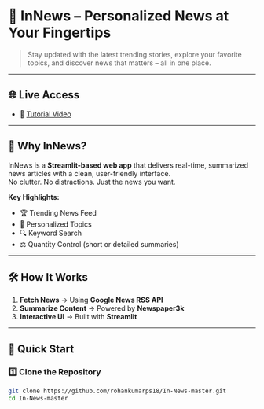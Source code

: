 # 📰 InNews – Personalized News at Your Fingertips

> Stay updated with the latest trending stories, explore your favorite topics, and discover news that matters – all in one place.  

---

## 🌐 Live Access
- 🎥 [Tutorial Video](https://youtu.be/HHYqpHwGDgQ)  

---

## 🔎 Why InNews?
InNews is a **Streamlit-based web app** that delivers real-time, summarized news articles with a clean, user-friendly interface.  
No clutter. No distractions. Just the news you want.  

**Key Highlights:**
- 🏆 Trending News Feed  
- 🎯 Personalized Topics  
- 🔍 Keyword Search  
- ⚖️ Quantity Control (short or detailed summaries)  

---

## 🛠 How It Works
1. **Fetch News** → Using **Google News RSS API**  
2. **Summarize Content** → Powered by **Newspaper3k**  
3. **Interactive UI** → Built with **Streamlit**  

---

## 🚀 Quick Start

### 1️⃣ Clone the Repository
```bash
git clone https://github.com/rohankumarps18/In-News-master.git
cd In-News-master
